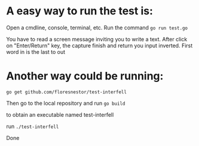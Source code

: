 # A easy way to run the test is:

Open a cmdline, console, terminal, etc.
Run the command ```go run test.go```

You have to read a screen message inviting you to write a text.
After click on "Enter/Return" key, the capture finish and return you input inverted. First word in is the last to out


# Another way could be running:
```go get github.com/floresnestor/test-interfell```

Then go to the local repository and run
```go build```

to obtain an executable named test-interfell

run
```./test-interfell```

Done

